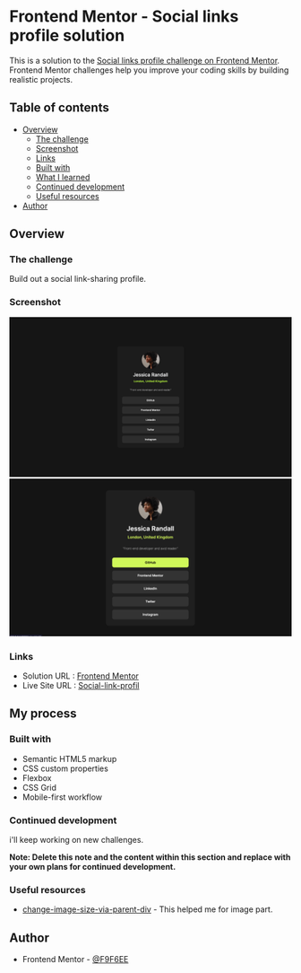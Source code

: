 # Frontend Mentor - Social links profile solution

This is a solution to the [Social links profile challenge on Frontend Mentor](https://www.frontendmentor.io/challenges/social-links-profile-UG32l9m6dQ). Frontend Mentor challenges help you improve your coding skills by building realistic projects.

## Table of contents

- [Overview](#overview)
  - [The challenge](#the-challenge)
  - [Screenshot](#screenshot)
  - [Links](#links)
  - [Built with](#built-with)
  - [What I learned](#what-i-learned)
  - [Continued development](#continued-development)
  - [Useful resources](#useful-resources)
- [Author](#author)

## Overview

### The challenge

Build out a social link-sharing profile.

### Screenshot

![](./assets/images/screenshot.jpg)
![](./assets/images/screenshot-hover.jpg)

### Links

- Solution URL : [Frontend Mentor](https://www.frontendmentor.io/solutions/social-link-profile-using-html-and-css-2SYK19qQzG)
- Live Site URL : [Social-link-profil](https://f9f6ee.github.io/Social-link-profile/)

## My process

### Built with

- Semantic HTML5 markup
- CSS custom properties
- Flexbox
- CSS Grid
- Mobile-first workflow

### Continued development

i'll keep working on new challenges.

**Note: Delete this note and the content within this section and replace with your own plans for continued development.**

### Useful resources

- [change-image-size-via-parent-div](https://stackoverflow.com/questions/9556514/change-image-size-via-parent-div) - This helped me for image part.

## Author

- Frontend Mentor - [@F9F6EE](https://www.frontendmentor.io/profile/F9F6EE)
